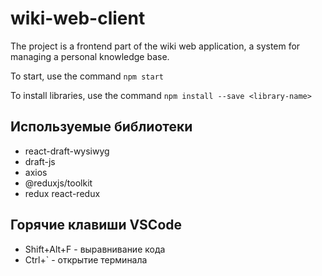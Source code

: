 # wiki-web-client

The project is a frontend part of the wiki web application, a system for managing a personal knowledge base.

To start, use the command `npm start`

To install libraries, use the command `npm install --save <library-name>`


## Используемые библиотеки

- react-draft-wysiwyg 
- draft-js
- axios
- @reduxjs/toolkit
- redux react-redux



## Горячие клавиши VSCode

- Shift+Alt+F - выравнивание кода 
- Ctrl+` - открытие терминала
